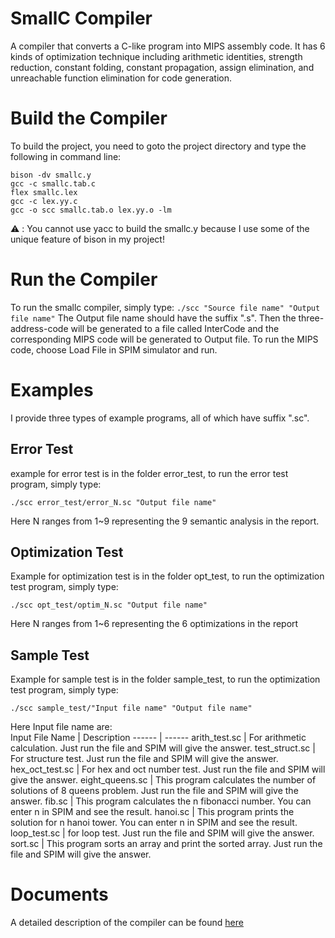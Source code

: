 # SmallC Compiler
A compiler that converts a C-like program into MIPS assembly code. It has 6 kinds of optimization technique including arithmetic identities, strength reduction, constant folding, constant propagation, assign elimination, and unreachable function elimination for code generation.
# Build the Compiler
To build the project, you need to goto the project directory and type the following in command line:
```
bison -dv smallc.y
gcc -c smallc.tab.c
flex smallc.lex
gcc -c lex.yy.c
gcc -o scc smallc.tab.o lex.yy.o -lm
```
:warning: : You cannot use yacc to build the smallc.y because I use some of the unique feature of bison in my project!
# Run the Compiler
To run the smallc compiler, simply type:
`./scc "Source file name" "Output file name"`
The Output file name should have the suffix ".s". Then the three-address-code will be generated to a file called InterCode and the corresponding MIPS code will be generated to Output file.
To run the MIPS code, choose Load File in SPIM simulator and run.

# Examples
I provide three types of example programs, all of which have suffix ".sc".
## Error Test
example for error test is in the folder error_test, to run the error test program, simply type:
```
./scc error_test/error_N.sc "Output file name"
```
Here N ranges from 1~9 representing the 9 semantic analysis in the report.

## Optimization Test
Example for optimization test is in the folder opt_test, to run the optimization test program, simply type:
```
./scc opt_test/optim_N.sc "Output file name"
```
Here N ranges from 1~6 representing the 6 optimizations in the report

## Sample Test
Example for sample test is in the folder sample_test, to run the optimization test program, simply type:
```
./scc sample_test/"Input file name" "Output file name"
```
Here Input file name are:  
Input File Name | Description
------ | ------
arith_test.sc | For arithmetic calculation. Just run the file and SPIM will give the answer.
test_struct.sc | For structure test. Just run the file and SPIM will give the answer.
hex_oct_test.sc | For hex and oct number test. Just run the file and SPIM will give the answer.
eight_queens.sc | This program calculates the number of solutions of 8 queens problem. Just run the file and SPIM will give the answer.
fib.sc | This program calculates the n fibonacci number. You can enter n in SPIM and see the result.
hanoi.sc | This program prints the solution for n hanoi tower. You can enter n in SPIM and see the result.
loop_test.sc | for loop test. Just run the file and SPIM will give the answer.
sort.sc | This program sorts an array and print the sorted array. Just run the file and SPIM will give the answer.

# Documents
A detailed description of the compiler can be found [here](https://github.com/chyacinth/small-C-Compiler/blob/master/project_report.pdf)